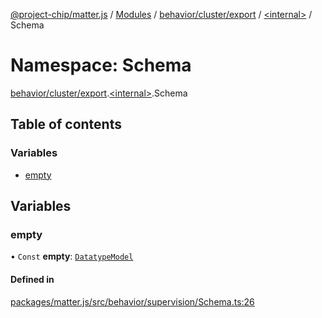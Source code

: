 [@project-chip/matter.js](../README.md) / [Modules](../modules.md) / [behavior/cluster/export](behavior_cluster_export.md) / [\<internal\>](behavior_cluster_export._internal_.md) / Schema

# Namespace: Schema

[behavior/cluster/export](behavior_cluster_export.md).[\<internal\>](behavior_cluster_export._internal_.md).Schema

## Table of contents

### Variables

- [empty](behavior_cluster_export._internal_.Schema.md#empty)

## Variables

### empty

• `Const` **empty**: [`DatatypeModel`](../classes/model.DatatypeModel.md)

#### Defined in

[packages/matter.js/src/behavior/supervision/Schema.ts:26](https://github.com/project-chip/matter.js/blob/558e12c94a201592c28c7bc0743705360b3e5ca6/packages/matter.js/src/behavior/supervision/Schema.ts#L26)
